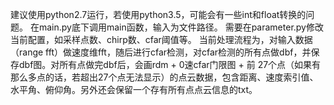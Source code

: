 建议使用python2.7运行，若使用python3.5，可能会有一些int和float转换的问题。
在main.py底下调用main函数，输入为文件路径。
需要在parameter.py修改当前配置，如采样点数、chirp数、cfar阈值等。
当前处理流程为，对输入数据（range fft）做速度维fft，随后进行cfar检测，对cfar检测的所有点做dbf，并保存dbf图。对所有点做完dbf后，会画rdm + 0速cfar门限图 + 前
27个点（如果有那么多点的话，若超出27个点无法显示）的点云数据，包含距离、速度索引值、水平角、俯仰角。另外还会保留一个存有所有点点云信息的txt。

